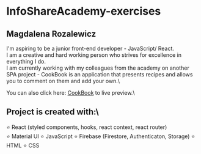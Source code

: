 # InfoShareAcademy-exercises
## Magdalena Rozalewicz
I'm aspiring to be a junior front-end developer - JavaScript/ React. \
I am a creative and hard working person who strives for excellence in everything I do. \
I am currently working with my colleagues from the academy on another SPA project - CookBook is an application that presents recipes and allows you to comment on them and add your own.\

 You can also click here:  [CookBook](https://infoshareacademy.github.io/jfdzr7-team-devs/)  to live preview.\
 
## Project is created with:\
⭐ React (styled components, hooks, react context, react router)\
⭐ Material UI
⭐ JavaScript
⭐ Firebase (Firestore, Authenticaton, Storage)
⭐ HTML
⭐ CSS
